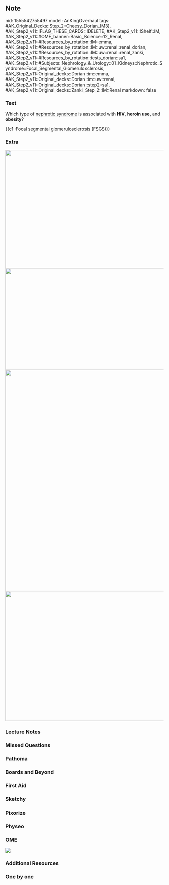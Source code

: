 ## Note
nid: 1555542755497
model: AnKingOverhaul
tags: #AK_Original_Decks::Step_2::Cheesy_Dorian_(M3), #AK_Step2_v11::!FLAG_THESE_CARDS::!DELETE, #AK_Step2_v11::!Shelf::IM, #AK_Step2_v11::#OME_banner::Basic_Science::12_Renal, #AK_Step2_v11::#Resources_by_rotation::IM::emma, #AK_Step2_v11::#Resources_by_rotation::IM::uw::renal::renal_dorian, #AK_Step2_v11::#Resources_by_rotation::IM::uw::renal::renal_zanki, #AK_Step2_v11::#Resources_by_rotation::tests_dorian::sa1, #AK_Step2_v11::#Subjects::Nephrology_&_Urology::01_Kidneys::Nephrotic_Syndrome::Focal_Segmental_Glomerulosclerosis, #AK_Step2_v11::Original_decks::Dorian::im::emma, #AK_Step2_v11::Original_decks::Dorian::im::uw::renal, #AK_Step2_v11::Original_decks::Dorian::step2::sa1, #AK_Step2_v11::Original_decks::Zanki_Step_2::IM::Renal
markdown: false

### Text
Which type of <u>nephrotic syndrome</u> is associated with
<b>HIV</b>, <b>heroin use,</b> and <b>obesity</b>?
<div>
  {{c1::Focal segmental glomerulosclerosis (FSGS)}}
</div>

### Extra
<div><img src="nephrotic%20syndromes.png" class="" style=
"height: 375px; width: 556px;"></div>
<div>
  <i><img src="paste-1645041193844737.jpg" class="" style=
  "height: 324px; width: 556px;"><img src="nephro.PNG" class=""
  style="height: 703px; width: 556px;"></i>
</div>
<div>
  <i><img src="paste-3231035177304065.jpg" class="" style=
  "height: 414px; width: 556px;"></i>
</div>

### Lecture Notes


### Missed Questions


### Pathoma


### Boards and Beyond


### First Aid


### Sketchy


### Pixorize


### Physeo


### OME
<div class="ome-widget">
  <a href="https://onlinemeded.org/spa/renal?ref=anki"><img src=
  "_OME_AnkiFlashcards_Topic_6.png"></a>
</div>

### Additional Resources


### One by one

